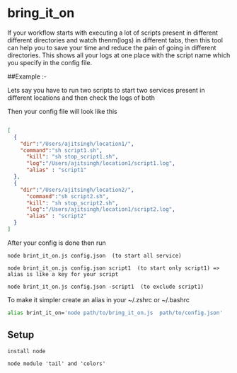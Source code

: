 bring_it_on
===========

If your workflow starts with executing a lot of scripts present in different different directories and watch thenm(logs) in different tabs, then this tool can help you to save your time and reduce the pain of going in different directories. This shows all your logs at one place with the script name which you specify in the config file.

##Example :-

  Lets say you have to run two scripts to start two services present in different locations and then check the logs of both
  
  Then your config file will look like this
  
  ```json
  
  [
    {
      "dir":"/Users/ajitsingh/location1/", 
  	  "command":"sh script1.sh", 
  		"kill": "sh stop_script1.sh", 
  		"log":"/Users/ajitsingh/location1/script1.log",
  		"alias" : "script1"
    },
    {
      "dir":"/Users/ajitsingh/location2/", 
  		"command":"sh script2.sh", 
  		"kill": "sh stop_script2.sh", 
  		"log":"/Users/ajitsingh/location1/script2.log",
  		"alias" : "script2"
    }
  ]
  
  ```
  After your config is done then run

  ```node
  node brint_it_on.js config.json  (to start all service)
  
  node brint_it_on.js config.json script1  (to start only script1) => alias is like a key for your script
  
  node brint_it_on.js config.json -script1  (to exclude script1)
  ```

  
  To make it simpler create an alias in your ~/.zshrc or ~/.bashrc
  
  ```bash
  alias brint_it_on='node path/to/bring_it_on.js  path/to/config.json'
  ```
  
  

Setup
-----
```
install node

node module 'tail' and 'colors'

```
